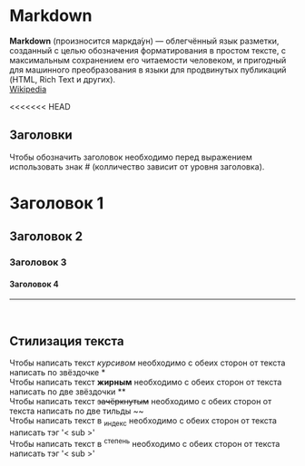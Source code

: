 # Markdown
**Markdown** (произносится маркда́ун) — облегчённый язык разметки, созданный с целью обозначения форматирования в простом тексте, с максимальным сохранением его читаемости человеком, и пригодный для машинного преобразования в языки для продвинутых публикаций (HTML, Rich Text и других).<br>
[Wikipedia](https://ru.wikipedia.org/wiki/Markdown)

<<<<<<< HEAD
## Заголовки

Чтобы обозначить заголовок необходимо перед выражением использовать знак # (колличество зависит от уровня заголовка).
# Заголовок 1
## Заголовок 2 
### Заголовок 3
#### Заголовок 4

<hr>
<br>

## Стилизация текста

Чтобы написать текст *курсивом* необходимо с обеих сторон от текста написать по  звёздочке * <br>
Чтобы написать текст **жирным** необходимо с обеих сторон от текста написать по две звёздочки ** <br>
Чтобы написать текст ~~зачёркнутым~~ необходимо с обеих сторон от текста написать по две тильды ~~ <br>
Чтобы написать текст в <sub>индекс</sub> необходимо с обеих сторон от текста написать тэг '< sub >' <br>
Чтобы написать текст в <sup>степень</sup> необходимо с обеих сторон от текста написать тэг '< sub >' <br>






